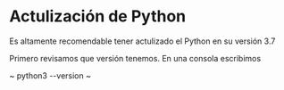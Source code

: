 # Actulización de Python

Es altamente recomendable tener actulizado el Python en su versión 3.7

Primero revisamos que versión tenemos. En una consola escribimos

~
python3 --version
~ 
